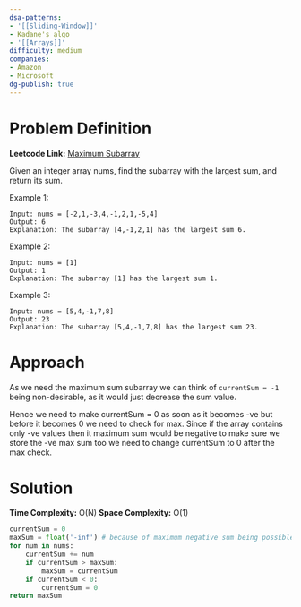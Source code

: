 ```yaml
---
dsa-patterns: 
- '[[Sliding-Window]]'
- Kadane's algo
- '[[Arrays]]'
difficulty: medium
companies: 
- Amazon
- Microsoft
dg-publish: true
---
```

# Problem Definition

**Leetcode Link:** [Maximum Subarray](https://leetcode.com/problems/maximum-subarray/description/)

Given an integer array nums, find the 
subarray
 with the largest sum, and return its sum.

Example 1:
```
Input: nums = [-2,1,-3,4,-1,2,1,-5,4]
Output: 6
Explanation: The subarray [4,-1,2,1] has the largest sum 6.
```

Example 2:
```
Input: nums = [1]
Output: 1
Explanation: The subarray [1] has the largest sum 1.
```

Example 3:
```
Input: nums = [5,4,-1,7,8]
Output: 23
Explanation: The subarray [5,4,-1,7,8] has the largest sum 23.
```

# Approach

As we need the maximum sum subarray we can think of `currentSum = -1` being non-desirable, as it would just decrease the sum value. 

Hence we need to make currentSum = 0 as soon as it becomes -ve but before it becomes 0 we need to check for max. Since if the array contains only -ve values then it maximum sum would be negative to make sure we store the -ve max sum too we need to change currentSum to 0 after the max check.

# Solution

**Time Complexity:** O(N)
**Space Complexity:** O(1)

```python
currentSum = 0
maxSum = float('-inf') # because of maximum negative sum being possible.
for num in nums:
    currentSum += num
    if currentSum > maxSum:
        maxSum = currentSum
    if currentSum < 0:
        currentSum = 0
return maxSum
```